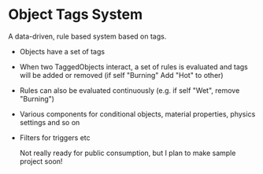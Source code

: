 # Object Tags System
A data-driven, rule based system based on tags. 

* Objects have a set of tags
* When two TaggedObjects interact, a set of rules is evaluated and tags will be added or removed (if self "Burning" Add "Hot" to other)
* Rules can also be evaluated continuously (e.g. if self "Wet", remove "Burning")
* Various components for conditional objects, material properties, physics settings and so on
* Filters for triggers etc

  Not really ready for public consumption, but I plan to make sample project soon!
